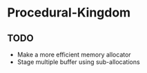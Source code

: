 # Procedural-Kingdom

## TODO

- Make a more efficient memory allocator
- Stage multiple buffer using sub-allocations
